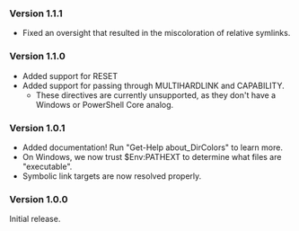 ### Version 1.1.1

* Fixed an oversight that resulted in the miscoloration of relative symlinks.

### Version 1.1.0

* Added support for RESET
* Added support for passing through MULTIHARDLINK and CAPABILITY.
  * These directives are currently unsupported, as they don't have
    a Windows or PowerShell Core analog.

### Version 1.0.1

* Added documentation! Run "Get-Help about_DirColors" to learn more.
* On Windows, we now trust $Env:PATHEXT to determine what files are "executable".
* Symbolic link targets are now resolved properly.

### Version 1.0.0

Initial release.
